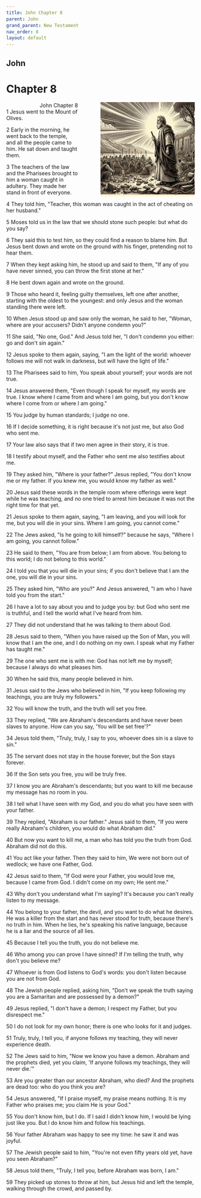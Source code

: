 ```yaml
---
title: John Chapter 8
parent: John
grand_parent: New Testament
nav_order: 8
layout: default
---
```


## John

# Chapter 8

<div style="clear: both; text-align: right;">
    <img src="/assets/Image/John/500/8.jpg" alt="John Chapter 8" class="chapter-image" style="max-width: 50%; height: auto; float: right; margin: 0 0 10px 10px; padding-left: 10%;">
    <figcaption style="font-size: 14px;">John Chapter 8</figcaption>
</div>
1 Jesus went to the Mount of Olives.

2 Early in the morning, he went back to the temple, and all the people came to him. He sat down and taught them.

3 The teachers of the law and the Pharisees brought to him a woman caught in adultery. They made her stand in front of everyone.

4 They told him, "Teacher, this woman was caught in the act of cheating on her husband."

5 Moses told us in the law that we should stone such people: but what do you say?

6 They said this to test him, so they could find a reason to blame him. But Jesus bent down and wrote on the ground with his finger, pretending not to hear them.

7 When they kept asking him, he stood up and said to them, "If any of you have never sinned, you can throw the first stone at her."

8 He bent down again and wrote on the ground.

9 Those who heard it, feeling guilty themselves, left one after another, starting with the oldest to the youngest: and only Jesus and the woman standing there were left.

10 When Jesus stood up and saw only the woman, he said to her, "Woman, where are your accusers? Didn't anyone condemn you?"

11 She said, "No one, God." And Jesus told her, "I don't condemn you either: go and don't sin again."

12 Jesus spoke to them again, saying, "I am the light of the world: whoever follows me will not walk in darkness, but will have the light of life."

13 The Pharisees said to him, You speak about yourself; your words are not true.

14 Jesus answered them, "Even though I speak for myself, my words are true. I know where I came from and where I am going, but you don't know where I come from or where I am going."

15 You judge by human standards; I judge no one.

16 If I decide something, it is right because it's not just me, but also God who sent me.

17 Your law also says that if two men agree in their story, it is true.

18 I testify about myself, and the Father who sent me also testifies about me.

19 They asked him, "Where is your father?" Jesus replied, "You don't know me or my father. If you knew me, you would know my father as well."

20 Jesus said these words in the temple room where offerings were kept while he was teaching, and no one tried to arrest him because it was not the right time for that yet.

21 Jesus spoke to them again, saying, "I am leaving, and you will look for me, but you will die in your sins. Where I am going, you cannot come."

22 The Jews asked, "Is he going to kill himself?" because he says, "Where I am going, you cannot follow."

23 He said to them, "You are from below; I am from above. You belong to this world; I do not belong to this world."

24 I told you that you will die in your sins; if you don't believe that I am the one, you will die in your sins.

25 They asked him, "Who are you?" And Jesus answered, "I am who I have told you from the start."

26 I have a lot to say about you and to judge you by: but God who sent me is truthful, and I tell the world what I've heard from him.

27 They did not understand that he was talking to them about God.

28 Jesus said to them, "When you have raised up the Son of Man, you will know that I am the one, and I do nothing on my own. I speak what my Father has taught me."

29 The one who sent me is with me: God has not left me by myself; because I always do what pleases him.

30 When he said this, many people believed in him.

31 Jesus said to the Jews who believed in him, "If you keep following my teachings, you are truly my followers."

32 You will know the truth, and the truth will set you free.

33 They replied, "We are Abraham's descendants and have never been slaves to anyone. How can you say, 'You will be set free'?"

34 Jesus told them, "Truly, truly, I say to you, whoever does sin is a slave to sin."

35 The servant does not stay in the house forever, but the Son stays forever.

36 If the Son sets you free, you will be truly free.

37 I know you are Abraham's descendants; but you want to kill me because my message has no room in you.

38 I tell what I have seen with my God, and you do what you have seen with your father.

39 They replied, "Abraham is our father." Jesus said to them, "If you were really Abraham's children, you would do what Abraham did."

40 But now you want to kill me, a man who has told you the truth from God. Abraham did not do this.

41 You act like your father. Then they said to him, We were not born out of wedlock; we have one Father, God.

42 Jesus said to them, "If God were your Father, you would love me, because I came from God. I didn't come on my own; He sent me."

43 Why don't you understand what I'm saying? It's because you can't really listen to my message.

44 You belong to your father, the devil, and you want to do what he desires. He was a killer from the start and has never stood for truth, because there's no truth in him. When he lies, he's speaking his native language, because he is a liar and the source of all lies.

45 Because I tell you the truth, you do not believe me.

46 Who among you can prove I have sinned? If I'm telling the truth, why don't you believe me?

47 Whoever is from God listens to God's words: you don't listen because you are not from God.

48 The Jewish people replied, asking him, "Don't we speak the truth saying you are a Samaritan and are possessed by a demon?"

49 Jesus replied, "I don't have a demon; I respect my Father, but you disrespect me."

50 I do not look for my own honor; there is one who looks for it and judges.

51 Truly, truly, I tell you, if anyone follows my teaching, they will never experience death.

52 The Jews said to him, "Now we know you have a demon. Abraham and the prophets died, yet you claim, 'If anyone follows my teachings, they will never die.'"

53 Are you greater than our ancestor Abraham, who died? And the prophets are dead too: who do you think you are?

54 Jesus answered, "If I praise myself, my praise means nothing. It is my Father who praises me; you claim He is your God."

55 You don't know him, but I do. If I said I didn't know him, I would be lying just like you. But I do know him and follow his teachings.

56 Your father Abraham was happy to see my time: he saw it and was joyful.

57 The Jewish people said to him, "You're not even fifty years old yet, have you seen Abraham?"

58 Jesus told them, "Truly, I tell you, before Abraham was born, I am."

59 They picked up stones to throw at him, but Jesus hid and left the temple, walking through the crowd, and passed by.


